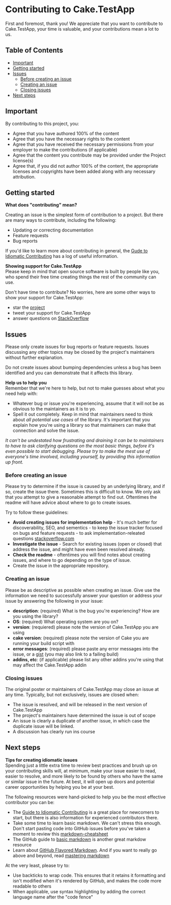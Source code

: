 # Contributing to Cake.TestApp

First and foremost, thank you! We appreciate that you want to contribute to Cake.TestApp,
your time is valuable, and your contributions mean a lot to us.

## Table of Contents

- [Important](#important)
- [Getting started](#getting-started)
- [Issues](#issues)
  - [Before creating an issue](#before-creating-an-issue)
  - [Creating an issue](#creating-an-issue)
  - [Closing issues](#closing-issues)
- [Next steps](#next-steps)

## Important

By contributing to this project, you:

- Agree that you have authored 100% of the content
- Agree that you have the necessary rights to the content
- Agree that you have received the necessary permissions from your employer to make the contributions (if applicable)
- Agree that the content you contribute may be provided under the Project license(s)
- Agree that, if you did not author 100% of the content,
  the appropriate licenses and copyrights have been added along with any necessary attribution.

## Getting started

**What does "contributing" mean?**

Creating an issue is the simplest form of contribution to a project.
But there are many ways to contribute, including the following:

- Updating or correcting documentation
- Feature requests
- Bug reports

If you'd like to learn more about contributing in general, the [Gude to Idiomatic Contributing][idiomatic-contributing] has a log of useful information.

**Showing support for Cake.TestApp**  
Please keep in mind that open source software is built by people like you,
who spend their free time creating things the rest of the community can use.

Don't have time to contribute? No worries, here are some other ways to show your support for Cake.TestApp:

- star the [project][]
- tweet your support for Cake.TestApp
- answer questions on [StackOverflow][]

## Issues

Please only create issues for bug reports or feature requests.
Issues discussing any other topics may be closed by the project's maintainers without further explanation.

Do not create issues about bumping dependencies unless a bug has been identified
and you can demonstrate that it affects this library.

**Help us to help you**  
Remember that we're here to help, but not to make guesses about what you need help with:

- Whatever bug or issue you're experiencing, assume that it will not be as obvious to the maintainers as it is to yo.
- Spell it out completely. Keep in mind that maintainers need to think about _all potential use cases_ of the library.
  It's important that you explain how you're using a library so that maintainers can make that connection
  and solve the issue.

_It can't be undestated how frustrating and draining it can be to maintainers to have to ask
clarifying questions on the most basic things,
before it's even possible to start debugging.
Please try to make the mest use of everyone's time involved, including yourself,
by providing this information up front._

### Before creating an issue

Please try to determine if the issue is caused by an underlying library, and if so, create the issue there.
Sometimes this is difficult to know. We only ask that you attempt to give a reasonable attempt to find out.
Oftentimes the readme will have advice about where to go to create issues.

Try to follow these guidelines:

- **Avoid creating issues for implementation help** - It's much better for discoverability, SEO, and sementics -
  to keep the issue tracker focused on bugs and feature requests -
  to ask implementation-releated questions [stackoverflow.com][stackoverflow]
- **Investigate the issue** - Search for existing issues (open or closed) that address the issue, and might have even been resolved already.
- **Check the readme** - oftentimes you will find notes about creating issues,
  and where to go depending on the type of issue.
- Create the issue in the appropriate repository.

### Creating an issue

Please be as descriptive as possible when creating an issue.
Give use the information we need to successfully answer your question or address your issue
by answering the following in your issue:

- **description**: (required) What is the bug you're experiencing? How are you using the library?
- **OS**: (required) What operating system are you on?
- **version**: (requiered) please note the version of Cake.TestApp you are using
- **cake version**: (required) please note the version of Cake you are running your build script with
- **error messages**: (required) please paste any error messages into the issue,
  or a [gist][] (you may also link to a failing build)
- **addins, etc**: (if applicable) please list any other addins you're using that may affect the Cake.TestApp addin

### Closing issues

The original poster or maintainers of Cake.TestApp may close an issue at any time.
Typically, but not exclusively, issues are closed when:

- The issue is resolved, and will be released in the next version of Cake.TestApp
- The project's maintainers have determined the issue is out of scope
- An issue is clearly a duplicate of another issue, in which case the duplicate issue will be linked.
- A discussion has clearly run ins course

## Next steps

**Tips for creating idiomatic issues**  
Spending just a little extra time to review best practices and brush up on your contributing skills will, at minimum,
make your issue easier to read, easier to resolve,
and more likely to be found by others who have the same or similar issue in the future.
At best, it will open up doors and potential career opportunities by helping you be at your best.

The following resources were hand-picked to help you be the most effective contributor you can be:

- The [Guide to Idiomatic Contributing][idiomatic-contributing] is a great place for newcomers to start,
  but there is also information for experienced contributors there.
- Take some time to learn basic markdown. We can't stress this enough.
  Don't start pasting code into GitHub issues before you've taken a moment to review this [markdown-cheatsheet][md-cheatsheet]
- The GitHub guide to [basic markdown][basic-md] is another great markdow resource
- Learn about [GitHub Flavored Markdown][gh-flavored-md].
  And if you want to really go above and beyond,
  read [mastering markdown][mastering-md]

At the very least, please try to:

- Use backticks to wrap code.
  This ensures that it retains it formatting and isn't modified when it's rendered by GitHub,
  and makes the code more readable to others
- When applicable, use syntax highlighting by adding the correct language name after the "code fence"

[basic-md]: https://help.github.com/articles/markdown-basics/
[gh-flavored-md]: https://help.github.com/articles/github-flavored-markdown/
[gist]: https://gist.github.com/
[idiomatic-contributing]: https://github.com/jonschlinkert/idiomatic-contributing
[mastering-md]: https://guides.github.com/features/mastering-markdown/
[md-cheatsheet]: https://gist.github.com/jonschlinkert/5854601
[project]: https://github.com/AdmiringWorm/Cake.TestApp
[stackoverflow]: https://stackoverflow.com/questions/tagged/cakebuild
